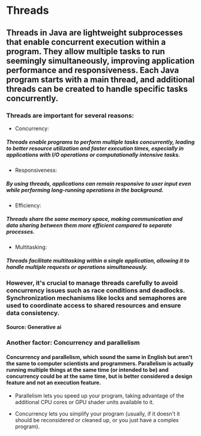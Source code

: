 # Threads

## Threads in Java are lightweight subprocesses that enable concurrent execution within a program. They allow multiple tasks to run seemingly simultaneously, improving application performance and responsiveness. Each Java program starts with a main thread, and additional threads can be created to handle specific tasks concurrently.

### Threads are important for several reasons:

- Concurrency:

##### Threads enable programs to perform multiple tasks concurrently, leading to better resource utilization and faster execution times, especially in applications with I/O operations or computationally intensive tasks.
    
- Responsiveness:
    
#####    By using threads, applications can remain responsive to user input even while performing long-running operations in the background.
    
- Efficiency:

##### Threads share the same memory space, making communication and data sharing between them more efficient compared to separate processes.
    
- Multitasking:

##### Threads facilitate multitasking within a single application, allowing it to handle multiple requests or operations simultaneously. 

### However, it's crucial to manage threads carefully to avoid concurrency issues such as race conditions and deadlocks. Synchronization mechanisms like locks and semaphores are used to coordinate access to shared resources and ensure data consistency.

#### Source: Generative ai

### Another factor: Concurrency and parallelism

####  Concurrency and parallelism, which sound the same in English but aren't the same to computer scientists and programmers. Parallelism is actually running multiple things at the same time (or intended to be) and concurrency could be at the same time, but is better considered a design feature and not an execution feature.

- Parallelism lets you speed up your program, taking advantage of the additional CPU cores or GPU shader units available to it.

- Concurrency lets you simplify your program (usually, if it doesn't it should be reconsidered or cleaned up, or you just have a complex program). 